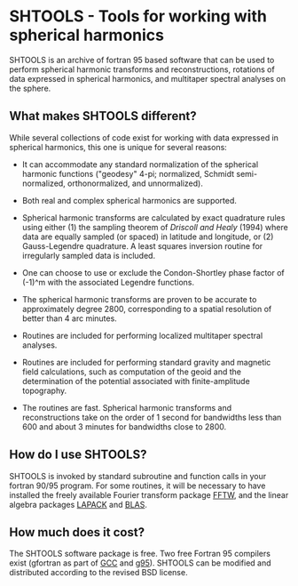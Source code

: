# SHTOOLS - Tools for working with spherical harmonics #

SHTOOLS is an archive of fortran 95 based software that can be used to perform spherical harmonic transforms and reconstructions, rotations of data expressed in spherical harmonics, and multitaper spectral analyses on the sphere.
 
## What makes SHTOOLS different? ##

While several collections of code exist for working with data expressed in spherical harmonics, this one is unique for several reasons:
	
* It can accommodate any standard normalization of the spherical harmonic functions ("geodesy" 4-pi; normalized,  Schmidt semi-normalized, orthonormalized, and unnormalized).
		
* Both real and complex spherical harmonics are supported.

* Spherical harmonic transforms are calculated by exact quadrature rules using either (1) the sampling theorem of *Driscoll and Healy* (1994) where data are equally sampled (or spaced) in latitude and longitude, or (2) Gauss-Legendre quadrature. A least squares inversion routine for irregularly sampled data is included.

* One can choose to use or exclude the Condon-Shortley phase factor of (-1)^m with the associated Legendre functions.

* The spherical harmonic transforms are proven to be accurate to approximately degree 2800, corresponding to a spatial resolution of better than 4 arc minutes.

* Routines are included for performing localized multitaper spectral analyses.

* Routines are included for performing standard gravity and magnetic field calculations, such as computation of the geoid and the determination of the potential associated with finite-amplitude topography.

* The routines are fast. Spherical harmonic transforms and reconstructions take on the order of 1 second for bandwidths less than 600 and about 3 minutes for bandwidths close to 2800.
		
## How do I use SHTOOLS? ##

SHTOOLS is invoked by standard subroutine and function calls in your fortran 90/95 program. For some routines, it will be necessary to have installed the freely available Fourier transform package [FFTW](http://www.fftw.org), and the linear algebra packages [LAPACK](http://www.netlib.org/lapack/) and [BLAS](http://www.netlib.org/blas/).

## How much does it cost? ##

The SHTOOLS software package is free. Two free Fortran 95 compilers exist (gfortran as part of [GCC](http://gcc.gnu.org/) and [g95](http://www.g95.org/)). SHTOOLS can be modified and distributed according to the revised BSD license.